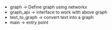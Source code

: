 * graph         -> Define graph using networkx
* graph_api     -> interface to work with above graph
* text_to_graph -> convert text into a graph
* main          -> entry point
